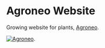 # Agroneo Website

Growing website for plants, [Agroneo](https://agroneo.com). 

[![Agroneo](https://agroneo.net/ui/logo@512x512.png)](https://agroneo.com). 